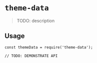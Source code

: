 # `theme-data`

> TODO: description

## Usage

```
const themeData = require('theme-data');

// TODO: DEMONSTRATE API
```

